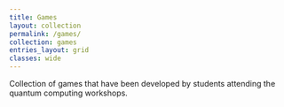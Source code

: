 ```yaml
---
title: Games
layout: collection
permalink: /games/
collection: games
entries_layout: grid
classes: wide
---
```


Collection of games that have been developed by students attending the quantum computing workshops.
